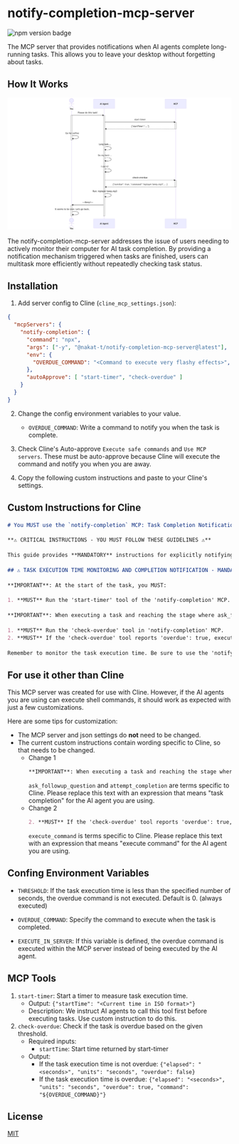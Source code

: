 # notify-completion-mcp-server

![npm version badge](https://img.shields.io/npm/v/%40nakat-t%2Fnotify-completion-mcp-server)

The MCP server that provides notifications when AI agents complete long-running tasks. This allows you to leave your desktop without forgetting about tasks.

## How It Works

![How It Works - mermaid diagram](how_it_works.png)

The notify-completion-mcp-server addresses the issue of users needing to actively monitor their computer for AI task completion. By providing a notification mechanism triggered when tasks are finished, users can multitask more efficiently without repeatedly checking task status.

## Installation

1. Add server config to Cline (`cline_mcp_settings.json`):

```json
{
  "mcpServers": {
    "notify-completion": {
      "command": "npx",
      "args": ["-y", "@nakat-t/notify-completion-mcp-server@latest"],
      "env": {
        "OVERDUE_COMMAND": "<Command to execute very flashy effects>",
      },
      "autoApprove": [ "start-timer", "check-overdue" ]
    }
  }
}
```

2. Change the config environment variables to your value.
    * `OVERDUE_COMMAND`: Write a command to notify you when the task is complete.

3. Check Cline's Auto-approve `Execute safe commands` and `Use MCP servers`. These must be auto-approve because Cline will execute the command and notify you when you are away.

4. Copy the following custom instructions and paste to your Cline's settings.

## Custom Instructions for Cline

```markdown
# You MUST use the `notify-completion` MCP: Task Completion Notification Guide

**⚠️ CRITICAL INSTRUCTIONS - YOU MUST FOLLOW THESE GUIDELINES ⚠️**

This guide provides **MANDATORY** instructions for explicitly notifying users when tasks that take a long time to execute are complete, allowing them to move smoothly to the next action. Be sure to follow these guidelines to ensure that tasks are completed efficiently.

## ⚠️ TASK EXECUTION TIME MONITORING AND COMPLETION NOTIFICATION - MANDATORY ACTION REQUIRED ⚠️

**IMPORTANT**: At the start of the task, you MUST:

1. **MUST** Run the 'start-timer' tool of the 'notify-completion' MCP.

**IMPORTANT**: When executing a task and reaching the stage where ask_followup_question or attempt_completion is executed, you MUST:

1. **MUST** Run the 'check-overdue' tool in 'notify-completion' MCP.
2. **MUST** If the 'check-overdue' tool reports 'overdue': true, execute the contents of 'command' using execute_command.

Remember to monitor the task execution time. Be sure to use the 'notify-completion' MCP. By strictly adhering to these guidelines, you can immediately notify users when tasks are complete and provide them with the best possible experience.
```

## For use it other than Cline

This MCP server was created for use with Cline. However, if the AI agents you are using can execute shell commands, it should work as expected with just a few customizations.

Here are some tips for customization:

- The MCP server and json settings do **not** need to be changed.
- The current custom instructions contain wording specific to Cline, so that needs to be changed.
  - Change 1
    ```markdown
    **IMPORTANT**: When executing a task and reaching the stage where ask_followup_question or attempt_completion is executed, you MUST:
    ```
    `ask_followup_question` and `attempt_completion` are terms specific to Cline. Please replace this text with an expression that means "task completion" for the AI agent you are using.
  - Change 2
    ```markdown
    2. **MUST** If the 'check-overdue' tool reports 'overdue': true, execute the contents of 'command' using execute_command.
    ```
    `execute_command` is terms specific to Cline. Please replace this text with an expression that means "execute command" for the AI agent you are using.

## Confing Environment Variables

- `THRESHOLD`: If the task execution time is less than the specified number of seconds, the overdue command is not executed. Default is 0. (always executed)

- `OVERDUE_COMMAND`: Specify the command to execute when the task is completed.

- `EXECUTE_IN_SERVER`: If this variable is defined, the overdue command is executed within the MCP server instead of being executed by the AI agent.

## MCP Tools

1. `start-timer`: Start a timer to measure task execution time.
    * Output: `{"startTime": "<Current time in ISO format>"}`
    * Description: We instruct AI agents to call this tool first before executing tasks. Use custom instruction to do this.
2. `check-overdue`: Check if the task is overdue based on the given threshold.
    * Required inputs:
        * `startTime`: Start time returned by start-timer
    * Output:
        * If the task execution time is not overdue: `{"elapsed": "<seconds>", "units": "seconds", "overdue": false}`
        * If the task execution time is overdue: `{"elapsed": "<seconds>", "units": "seconds", "overdue": true, "command": "${OVERDUE_COMMAND}"}`

## License

[MIT](https://choosealicense.com/licenses/mit/)
